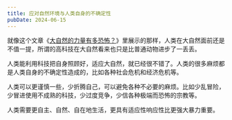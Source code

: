 ```yaml
---
title: 应对自然环境与人类自身的不确定性
pubDate: 2024-06-15
---
```


就像这个文章《[大自然的力量有多恐怖？]》里展示的那样，人类在大自然面前还是不值一提，所谓的高科技在大自然看来也只是比普通动物进步了一丢丢。

人类能利用科技把自身照顾好，适应大自然，就已经很不错了。人类的很多麻烦都是人类自身的不确定性造成的，比如各种社会危机和经济危机等。

人类可以更谨慎一些，少折腾自己，可以避免各种不必要的麻烦。比如少乱冒险，少冒进使用不成熟的科技，少过度竞争，少信各种极端而恐怖的宗教等。

人类需要更自主、自然、自在地生活，更具有适应性响应性比更强大暴力重要。

[大自然的力量有多恐怖？]: https://zhuanlan.zhihu.com/p/688750067
